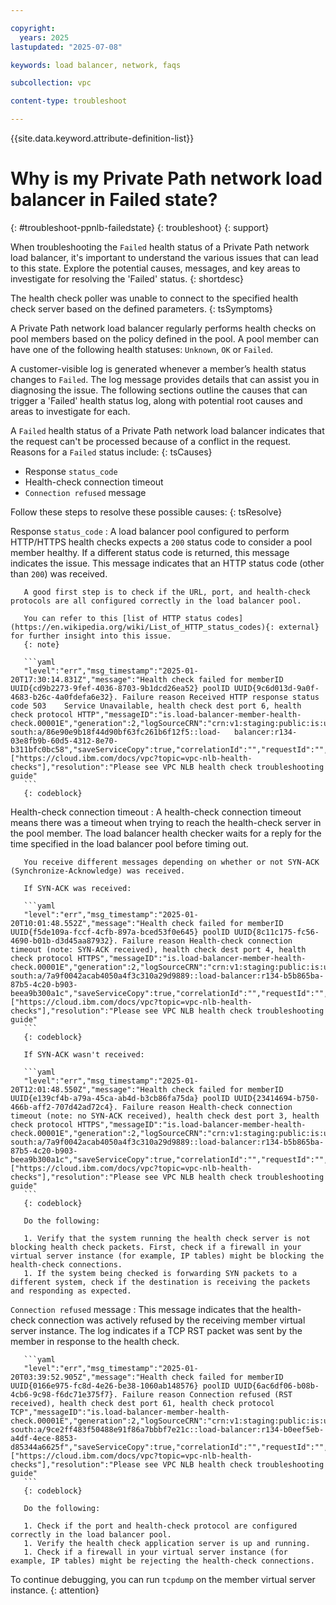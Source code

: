 ```yaml
---

copyright:
  years: 2025
lastupdated: "2025-07-08"

keywords: load balancer, network, faqs

subcollection: vpc

content-type: troubleshoot

---
```


{{site.data.keyword.attribute-definition-list}}

# Why is my Private Path network load balancer in Failed state?
{: #troubleshoot-ppnlb-failedstate}
{: troubleshoot}
{: support}

When troubleshooting the `Failed` health status of a Private Path network load balancer, it's important to understand the various issues that can lead to this state. Explore the potential causes, messages, and key areas to investigate for resolving the 'Failed' status.
{: shortdesc}

The health check poller was unable to connect to the specified health check server based on the defined parameters.
{: tsSymptoms}

A Private Path network load balancer regularly performs health checks on pool members based on the policy defined in the pool. A pool member can have one of the following health statuses: `Unknown`, `OK` or `Failed`. 

A customer-visible log is generated whenever a member’s health status changes to `Failed`. The log message provides details that can assist you in diagnosing the issue. The following sections outline the causes that can trigger a 'Failed' health status log, along with potential root causes and areas to investigate for each.

A `Failed` health status of a Private Path network load balancer indicates that the request can't be processed because of a conflict in the request. Reasons for a `Failed` status include:
{: tsCauses}

* Response `status_code`
* Health-check connection timeout
* `Connection refused` message

Follow these steps to resolve these possible causes:
{: tsResolve}

   Response `status_code`
   :   A load balancer pool configured to perform HTTP/HTTPS health checks expects a `200` status code to consider a pool member healthy. If a different status code is returned, this message indicates the issue. This message indicates that an HTTP status code (other than `200`) was received. 
   
       A good first step is to check if the URL, port, and health-check protocols are all configured correctly in the load balancer pool.

       You can refer to this [list of HTTP status codes](https://en.wikipedia.org/wiki/List_of_HTTP_status_codes){: external} for further insight into this issue.
       {: note}

       ```yaml
       "level":"err","msg_timestamp":"2025-01-20T17:30:14.831Z","message":"Health check failed for memberID UUID{cd9b2273-9fef-4036-8703-9b1dcd26ea52} poolID UUID{9c6d013d-9a0f-4683-b26c-4a0fdefa6e32}. Failure reason Received HTTP response status code 503    Service Unavailable, health check dest port 6, health check protocol HTTP","messageID":"is.load-balancer-member-health-check.00001E","generation":2,"logSourceCRN":"crn:v1:staging:public:is:us-south:a/86e90e9b18f44d90bf63fc261b6f12f5::load-   balancer:r134-03e8fb9b-60d5-4312-8e70-b311bfc0bc58","saveServiceCopy":true,"correlationId":"","requestId":"","documentsURL":["https://cloud.ibm.com/docs/vpc?topic=vpc-nlb-health-checks"],"resolution":"Please see VPC NLB health check troubleshooting    guide"
       ```
       {: codeblock}

   Health-check connection timeout
   :   A health-check connection timeout means there was a timeout when trying to reach the health-check server in the pool member. The load balancer health checker waits for a reply for the time specified in the load balancer pool before timing out.

       You receive different messages depending on whether or not SYN-ACK (Synchronize-Acknowledge) was received. 

       If SYN-ACK was received:

       ```yaml
       "level":"err","msg_timestamp":"2025-01-20T10:01:48.552Z","message":"Health check failed for memberID UUID{f5de109a-fccf-4cfb-897a-bced53f0e645} poolID UUID{8c11c175-fc56-4690-b01b-d3d45aa87932}. Failure reason Health-check connection timeout (note: SYN-ACK received), health check dest port 4, health check protocol HTTPS","messageID":"is.load-balancer-member-health-check.00001E","generation":2,"logSourceCRN":"crn:v1:staging:public:is:us-south:a/7a9f0042acab4050a4f3c310a29d9889::load-balancer:r134-b5b865ba-87b5-4c20-b903-beea9b300a1c","saveServiceCopy":true,"correlationId":"","requestId":"","documentsURL":["https://cloud.ibm.com/docs/vpc?topic=vpc-nlb-health-checks"],"resolution":"Please see VPC NLB health check troubleshooting guide"
       ```
       {: codeblock}

       If SYN-ACK wasn't received:

       ```yaml
       "level":"err","msg_timestamp":"2025-01-20T12:01:48.550Z","message":"Health check failed for memberID UUID{e139cf4b-a79a-45ca-ab4d-b3cb86fa75da} poolID UUID{23414694-b750-466b-aff2-707d42ad72c4}. Failure reason Health-check connection timeout (note: no SYN-ACK received), health check dest port 3, health check protocol HTTPS","messageID":"is.load-balancer-member-health-check.00001E","generation":2,"logSourceCRN":"crn:v1:staging:public:is:us-south:a/7a9f0042acab4050a4f3c310a29d9889::load-balancer:r134-b5b865ba-87b5-4c20-b903-beea9b300a1c","saveServiceCopy":true,"correlationId":"","requestId":"","documentsURL":["https://cloud.ibm.com/docs/vpc?topic=vpc-nlb-health-checks"],"resolution":"Please see VPC NLB health check troubleshooting guide"
       ```
       {: codeblock}
       
       Do the following:

       1. Verify that the system running the health check server is not blocking health check packets. First, check if a firewall in your virtual server instance (for example, IP tables) might be blocking the health-check connections. 
       1. If the system being checked is forwarding SYN packets to a different system, check if the destination is receiving the packets and responding as expected.

   `Connection refused` message
   :   This message indicates that the health-check connection was actively refused by the receiving member virtual server instance. The log indicates if a TCP RST packet was sent by the member in response to the health check.

       ```yaml
       "level":"err","msg_timestamp":"2025-01-20T03:39:52.905Z","message":"Health check failed for memberID UUID{0166e975-fc8d-4e26-be38-1060ab148576} poolID UUID{6ac6df06-b08b-4cb6-9c98-f6dc71e375f7}. Failure reason Connection refused (RST received), health check dest port 61, health check protocol TCP","messageID":"is.load-balancer-member-health-check.00001E","generation":2,"logSourceCRN":"crn:v1:staging:public:is:us-south:a/9ce2ff483f50488e91f86a7bbbf7e21c::load-balancer:r134-b0eef5eb-a4df-4ece-8853-d85344a6625f","saveServiceCopy":true,"correlationId":"","requestId":"","documentsURL":["https://cloud.ibm.com/docs/vpc?topic=vpc-nlb-health-checks"],"resolution":"Please see VPC NLB health check troubleshooting guide"
       ```
       {: codeblock}

       Do the following:

       1. Check if the port and health-check protocol are configured correctly in the load balancer pool.
       1. Verify the health check application server is up and running. 
       1. Check if a firewall in your virtual server instance (for example, IP tables) might be rejecting the health-check connections.

To continue debugging, you can run `tcpdump` on the member virtual server instance.
{: attention}

